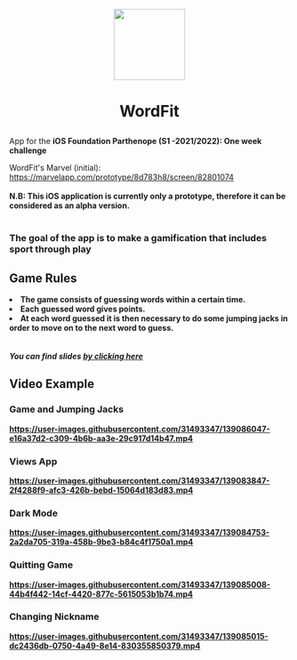 <p align="center"><img src="../main/WordFit/Images/ProgettoIcon.png" width="128" height="128"></p>
<h1><p align="center">WordFit</p></h1>
App for the <b>iOS Foundation Parthenope (S1 -2021/2022): One week challenge</b>

WordFit's Marvel (initial): https://marvelapp.com/prototype/8d783h8/screen/82801074
<br></br>
<b>N.B: This iOS application is currently only a prototype, therefore it can be considered as an alpha version. <b>
  <br></br>  
<h3>The goal of the app is to make a gamification that includes sport through play</h3>

  <h2> Game Rules </h2>
<li>The game consists of guessing words within a certain time.</li>
<li>Each guessed word gives points.</li> 
<li>At each word guessed it is then necessary to do some jumping jacks in order to move on to the next word to guess.</li>
 <br></br>  
<i>You can find <b>slides</b> <a href="https://github.com/RenatoEsposito1999/WordFitApp/tree/main/Slide">by clicking here</a></i>
  <h2> Video Example </h2>
  <h3>Game and Jumping Jacks</h3>
  
https://user-images.githubusercontent.com/31493347/139086047-e16a37d2-c309-4b6b-aa3e-29c917d14b47.mp4
  
  <h3>Views App</h3>
  
https://user-images.githubusercontent.com/31493347/139083847-2f4288f9-afc3-426b-bebd-15064d183d83.mp4 

<h3>Dark Mode</h3>

https://user-images.githubusercontent.com/31493347/139084753-2a2da705-319a-458b-9be3-b84c4f1750a1.mp4 
  
<h3>Quitting Game</h3>

https://user-images.githubusercontent.com/31493347/139085008-44b4f442-14cf-4420-877c-5615053b1b74.mp4

<h3>Changing Nickname</h3>

https://user-images.githubusercontent.com/31493347/139085015-dc2436db-0750-4a49-8e14-830355850379.mp4

